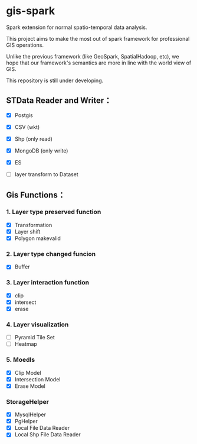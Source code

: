 # gis-spark
Spark extension for normal spatio-temporal data analysis.

This project aims to make the most out of spark framework for professional GIS operations.

Unlike the previous framework (like GeoSpark, SpatialHadoop, etc), we hope that our framework's semantics are more in line with the world view of GIS.

This repository is still under developing.

## STData Reader and Writer：

- [x] Postgis
- [x] CSV (wkt)
- [x] Shp (only read)
- [x] MongoDB (only write)
- [x] ES

- [ ] layer transform to Dataset<Row>

## Gis Functions：  
### 1. Layer type preserved function

- [x] Transformation
- [x] Layer shift
- [x] Polygon makevalid 

### 2. Layer type changed funcion

- [x] Buffer

### 3. Layer interaction function

- [x] clip
- [x] intersect
- [x] erase

### 4. Layer visualization

- [ ] Pyramid Tile Set
- [ ] Heatmap

### 5. Moedls
- [x] Clip Model
- [x] Intersection Model
- [x] Erase Model

### StorageHelper
- [x] MysqlHelper
- [x] PgHelper
- [x] Local File Data Reader
- [x] Local Shp File Data Reader
